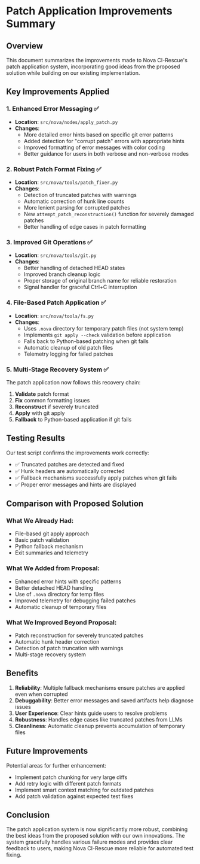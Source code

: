 # Patch Application Improvements Summary

## Overview
This document summarizes the improvements made to Nova CI-Rescue's patch application system, incorporating good ideas from the proposed solution while building on our existing implementation.

## Key Improvements Applied

### 1. **Enhanced Error Messaging** ✅
- **Location**: `src/nova/nodes/apply_patch.py`
- **Changes**:
  - More detailed error hints based on specific git error patterns
  - Added detection for "corrupt patch" errors with appropriate hints
  - Improved formatting of error messages with color coding
  - Better guidance for users in both verbose and non-verbose modes

### 2. **Robust Patch Format Fixing** ✅
- **Location**: `src/nova/tools/patch_fixer.py`
- **Changes**:
  - Detection of truncated patches with warnings
  - Automatic correction of hunk line counts
  - More lenient parsing for corrupted patches
  - New `attempt_patch_reconstruction()` function for severely damaged patches
  - Better handling of edge cases in patch formatting

### 3. **Improved Git Operations** ✅
- **Location**: `src/nova/tools/git.py`
- **Changes**:
  - Better handling of detached HEAD states
  - Improved branch cleanup logic
  - Proper storage of original branch name for reliable restoration
  - Signal handler for graceful Ctrl+C interruption

### 4. **File-Based Patch Application** ✅
- **Location**: `src/nova/tools/fs.py`
- **Changes**:
  - Uses `.nova` directory for temporary patch files (not system temp)
  - Implements `git apply --check` validation before application
  - Falls back to Python-based patching when git fails
  - Automatic cleanup of old patch files
  - Telemetry logging for failed patches

### 5. **Multi-Stage Recovery System** ✅
The patch application now follows this recovery chain:
1. **Validate** patch format
2. **Fix** common formatting issues
3. **Reconstruct** if severely truncated
4. **Apply** with git apply
5. **Fallback** to Python-based application if git fails

## Testing Results

Our test script confirms the improvements work correctly:
- ✅ Truncated patches are detected and fixed
- ✅ Hunk headers are automatically corrected
- ✅ Fallback mechanisms successfully apply patches when git fails
- ✅ Proper error messages and hints are displayed

## Comparison with Proposed Solution

### What We Already Had:
- File-based git apply approach
- Basic patch validation
- Python fallback mechanism
- Exit summaries and telemetry

### What We Added from Proposal:
- Enhanced error hints with specific patterns
- Better detached HEAD handling
- Use of `.nova` directory for temp files
- Improved telemetry for debugging failed patches
- Automatic cleanup of temporary files

### What We Improved Beyond Proposal:
- Patch reconstruction for severely truncated patches
- Automatic hunk header correction
- Detection of patch truncation with warnings
- Multi-stage recovery system

## Benefits

1. **Reliability**: Multiple fallback mechanisms ensure patches are applied even when corrupted
2. **Debuggability**: Better error messages and saved artifacts help diagnose issues
3. **User Experience**: Clear hints guide users to resolve problems
4. **Robustness**: Handles edge cases like truncated patches from LLMs
5. **Cleanliness**: Automatic cleanup prevents accumulation of temporary files

## Future Improvements

Potential areas for further enhancement:
- Implement patch chunking for very large diffs
- Add retry logic with different patch formats
- Implement smart context matching for outdated patches
- Add patch validation against expected test fixes

## Conclusion

The patch application system is now significantly more robust, combining the best ideas from the proposed solution with our own innovations. The system gracefully handles various failure modes and provides clear feedback to users, making Nova CI-Rescue more reliable for automated test fixing.
